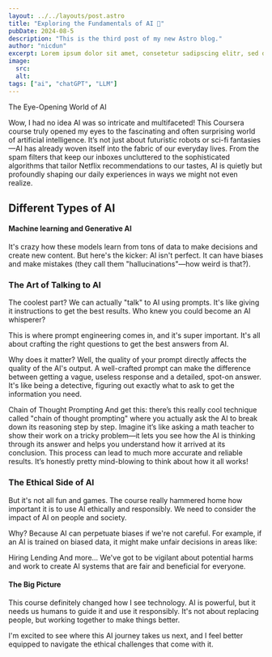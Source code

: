 ```yaml
---
layout: ../../layouts/post.astro
title: "Exploring the Fundamentals of AI 🤖"
pubDate: 2024-08-5
description: "This is the third post of my new Astro blog."
author: "nicdun"
excerpt: Lorem ipsum dolor sit amet, consetetur sadipscing elitr, sed diam nonumy eirmod tempor invidunt ut labore et dolore magna aliquyam erat, sed diam voluptua. At vero eos et accusam et justo duo dolores et ea rebum. Stet clita kasd gubergren, no sea takimata sanctus est Lorem ipsum dolor sit amet. Lorem ipsum dolor sit amet, consetetur sadipscing elitr, sed diam nonumy eirmod tempor invidunt ut labore et dolore magna aliquyam erat, sed diam voluptua. At vero eos et accusam et
image:
  src:
  alt:
tags: ["ai", "chatGPT", "LLM"]
---
```


The Eye-Opening World of AI

Wow, I had no idea AI was so intricate and multifaceted! This Coursera course truly opened my eyes to the fascinating and often surprising world of artificial intelligence. It’s not just about futuristic robots or sci-fi fantasies—AI has already woven itself into the fabric of our everyday lives. From the spam filters that keep our inboxes uncluttered to the sophisticated algorithms that tailor Netflix recommendations to our tastes, AI is quietly but profoundly shaping our daily experiences in ways we might not even realize.

## Different Types of AI

#### Machine learning and  Generative AI

It's crazy how these models learn from tons of data to make decisions and create new content. But here's the kicker: AI isn't perfect. It can have biases and make mistakes (they call them "hallucinations"—how weird is that?).


### The Art of Talking to AI


The coolest part? We can actually "talk" to AI using prompts. It's like giving it instructions to get the best results. Who knew you could become an AI whisperer?

This is where prompt engineering comes in, and it's super important. It's all about crafting the right questions to get the best answers from AI.

Why does it matter? Well, the quality of your prompt directly affects the quality of the AI's output. A well-crafted prompt can make the difference between getting a vague, useless response and a detailed, spot-on answer. It's like being a detective, figuring out exactly what to ask to get the information you need.

Chain of Thought Prompting
And get this: there’s this really cool technique called "chain of thought prompting" where you actually ask the AI to break down its reasoning step by step. Imagine it’s like asking a math teacher to show their work on a tricky problem—it lets you see how the AI is thinking through its answer and helps you understand how it arrived at its conclusion. This process can lead to much more accurate and reliable results. It’s honestly pretty mind-blowing to think about how it all works!


### The Ethical Side of AI


But it's not all fun and games. The course really hammered home how important it is to use AI ethically and responsibly. We need to consider the impact of AI on people and society.

Why? Because AI can perpetuate biases if we're not careful. For example, if an AI is trained on biased data, it might make unfair decisions in areas like:

Hiring
Lending
And more...
We've got to be vigilant about potential harms and work to create AI systems that are fair and beneficial for everyone.

#### The Big Picture

This course definitely changed how I see technology. AI is powerful, but it needs us humans to guide it and use it responsibly. It's not about replacing people, but working together to make things better.

I'm excited to see where this AI journey takes us next, and I feel better equipped to navigate the ethical challenges that come with it.

